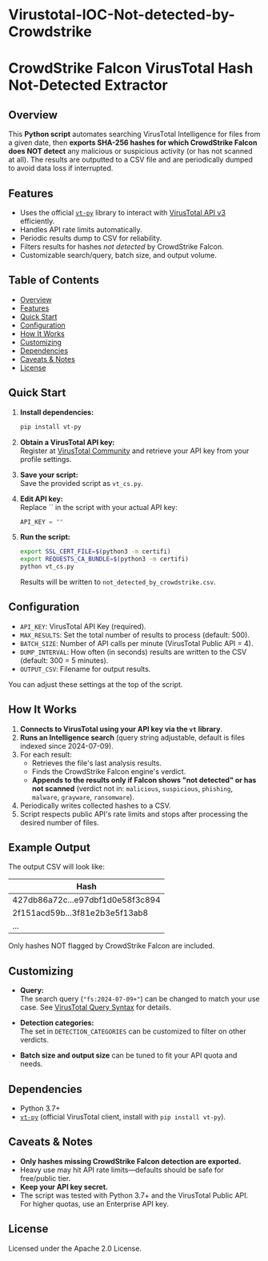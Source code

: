 # Virustotal-IOC-Not-detected-by-Crowdstrike
# CrowdStrike Falcon VirusTotal Hash Not-Detected Extractor

## Overview

This **Python script** automates searching VirusTotal Intelligence for files from a given date, then **exports SHA-256 hashes for which CrowdStrike Falcon does NOT detect** any malicious or suspicious activity (or has not scanned at all). The results are outputted to a CSV file and are periodically dumped to avoid data loss if interrupted.

## Features

- Uses the official [`vt-py`](https://pypi.org/project/vt-py/) library to interact with [VirusTotal API v3](https://virustotal.github.io/vt-py/) efficiently.
- Handles API rate limits automatically.
- Periodic results dump to CSV for reliability.
- Filters results for hashes *not detected* by CrowdStrike Falcon.
- Customizable search/query, batch size, and output volume.

## Table of Contents

- [Overview](#overview)
- [Features](#features)
- [Quick Start](#quick-start)
- [Configuration](#configuration)
- [How It Works](#how-it-works)
- [Customizing](#customizing)
- [Dependencies](#dependencies)
- [Caveats & Notes](#caveats--notes)
- [License](#license)

## Quick Start

1. **Install dependencies:**

    ```sh
    pip install vt-py
    ```

2. **Obtain a VirusTotal API key:**  
   Register at [VirusTotal Community](https://www.virustotal.com/gui/join-us) and retrieve your API key from your profile settings.

3. **Save your script:**  
   Save the provided script as `vt_cs.py`.

4. **Edit API key:**  
   Replace `` in the script with your actual API key:
   ```python
   API_KEY = ""
   ```

5. **Run the script:**

    ```sh
    export SSL_CERT_FILE=$(python3 -m certifi)
    export REQUESTS_CA_BUNDLE=$(python3 -m certifi)
    python vt_cs.py
    ```

   Results will be written to `not_detected_by_crowdstrike.csv`.

## Configuration

- `API_KEY`: VirusTotal API Key (required).
- `MAX_RESULTS`: Set the total number of results to process (default: 500).
- `BATCH_SIZE`: Number of API calls per minute (VirusTotal Public API = 4).
- `DUMP_INTERVAL`: How often (in seconds) results are written to the CSV (default: 300 = 5 minutes).
- `OUTPUT_CSV`: Filename for output results.

You can adjust these settings at the top of the script.

## How It Works

1. **Connects to VirusTotal using your API key via the `vt` library**.
2. **Runs an Intelligence search** (query string adjustable, default is files indexed since 2024-07-09).
3. For each result:
    - Retrieves the file's last analysis results.
    - Finds the CrowdStrike Falcon engine's verdict.
    - **Appends to the results only if Falcon shows "not detected" or has not scanned** (verdict not in: `malicious`, `suspicious`, `phishing`, `malware`, `grayware`, `ransomware`).
4. Periodically writes collected hashes to a CSV.
5. Script respects public API's rate limits and stops after processing the desired number of files.

## Example Output

The output CSV will look like:

| Hash                                |
|--------------------------------------|
| 427db86a72c...e97dbf1d0e58f3c894    |
| 2f151acd59b...3f81e2b3e5f13ab8      |
| ...                                 |

Only hashes NOT flagged by CrowdStrike Falcon are included.

## Customizing

- **Query:**  
  The search query (`"fs:2024-07-09+"`) can be changed to match your use case. See [VirusTotal Query Syntax](https://docs.virustotal.com/reference/search) for details.

- **Detection categories:**  
  The set in `DETECTION_CATEGORIES` can be customized to filter on other verdicts.

- **Batch size and output size** can be tuned to fit your API quota and needs.

## Dependencies

- Python 3.7+
- [`vt-py`](https://pypi.org/project/vt-py/) (official VirusTotal client, install with `pip install vt-py`).

## Caveats & Notes

- **Only hashes missing CrowdStrike Falcon detection are exported.**
- Heavy use may hit API rate limits—defaults should be safe for free/public tier.
- **Keep your API key secret.**
- The script was tested with Python 3.7+ and the VirusTotal Public API. For higher quotas, use an Enterprise API key.

## License

Licensed under the Apache 2.0 License.
